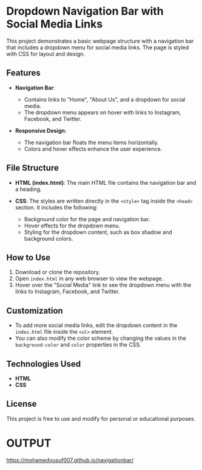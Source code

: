 
# Dropdown Navigation Bar with Social Media Links

This project demonstrates a basic webpage structure with a navigation bar that includes a dropdown menu for social media links. The page is styled with CSS for layout and design.

## Features

- **Navigation Bar**: 
  - Contains links to "Home", "About Us", and a dropdown for social media.
  - The dropdown menu appears on hover with links to Instagram, Facebook, and Twitter.
  
- **Responsive Design**: 
  - The navigation bar floats the menu items horizontally.
  - Colors and hover effects enhance the user experience.

## File Structure

- **HTML (index.html)**: 
  The main HTML file contains the navigation bar and a heading.
  
- **CSS**: 
  The styles are written directly in the `<style>` tag inside the `<head>` section. It includes the following:
  - Background color for the page and navigation bar.
  - Hover effects for the dropdown menu.
  - Styling for the dropdown content, such as box shadow and background colors.

## How to Use

1. Download or clone the repository.
2. Open `index.html` in any web browser to view the webpage.
3. Hover over the "Social Media" link to see the dropdown menu with the links to Instagram, Facebook, and Twitter.

## Customization

- To add more social media links, edit the dropdown content in the `index.html` file inside the `<ul>` element.
- You can also modify the color scheme by changing the values in the `background-color` and `color` properties in the CSS.

## Technologies Used

- **HTML**
- **CSS**

## License

This project is free to use and modify for personal or educational purposes.

# OUTPUT
https://mohamedyusuf007.github.io/navigationbar/
